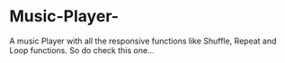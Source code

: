# Music-Player-
A music Player with all the responsive functions like Shuffle, Repeat and Loop functions. So do check this one...
